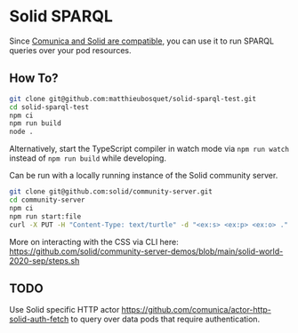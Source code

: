 
# Solid SPARQL

Since [Comunica and Solid are compatible](https://comunica.dev/docs/query/advanced/solid/), you can use it to run SPARQL queries over your pod resources. 

## How To?

```bash
git clone git@github.com:matthieubosquet/solid-sparql-test.git
cd solid-sparql-test
npm ci
npm run build
node .
```

Alternatively, start the TypeScript compiler in watch mode via `npm run watch` instead of `npm run build` while developing.

Can be run with a locally running instance of the Solid community server.

```bash
git clone git@github.com:solid/community-server.git
cd community-server
npm ci
npm run start:file
curl -X PUT -H "Content-Type: text/turtle" -d "<ex:s> <ex:p> <ex:o> ." http://localhost:3000/foo
```

More on interacting with the CSS via CLI here: https://github.com/solid/community-server-demos/blob/main/solid-world-2020-sep/steps.sh


## TODO

Use Solid specific HTTP actor https://github.com/comunica/actor-http-solid-auth-fetch to query over data pods that require authentication.

